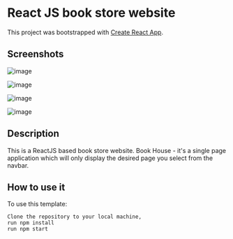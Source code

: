 # React JS book store website

This project was bootstrapped with [Create React App](https://github.com/facebook/create-react-app).

## Screenshots

![image](https://github.com/kysaadatlie/bookhouse-react/assets/94738149/6626d46b-70a7-407d-987d-99796f9d2622)

![image](https://github.com/kysaadatlie/bookhouse-react/assets/94738149/8feed21c-3105-4f53-bc62-7c70c66444a9)

![image](https://github.com/kysaadatlie/bookhouse-react/assets/94738149/81baba1b-297b-4455-8937-27382f2a3489)

![image](https://github.com/kysaadatlie/bookhouse-react/assets/94738149/830a7881-cf01-472d-bb2b-a24bb0d9b973)

## Description
This is a ReactJS based book store website. Book House - it's a single page application which will only display the desired page you select from the navbar. 

## How to use it
To use this template:

    Clone the repository to your local machine,
    run npm install
    run npm start
